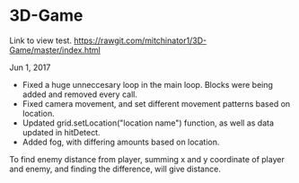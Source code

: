 # 3D-Game

Link to view test.
https://rawgit.com/mitchinator1/3D-Game/master/index.html

Jun 1, 2017
- Fixed a huge unneccesary loop in the main loop. Blocks were being added and removed every call.
- Fixed camera movement, and set different movement patterns based on location.
- Updated grid.setLocation("location name") function, as well as data updated in hitDetect.
- Added fog, with differing amounts based on location.

To find enemy distance from player, summing x and y coordinate of player and enemy, and finding the difference, will give distance.
